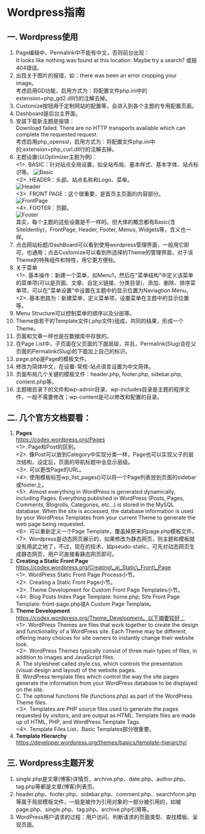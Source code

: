 # Wordpress指南
## 一. Wordpress使用
1. Page编辑中，Permalink中不能有中文，否则前台出现：  
It looks like nothing was found at this location. Maybe try a search?
或报404错误。
2. 出现关于图片的报错，如：there was been an error cropping your image。  
考虑启用GD功能，启用方式为：将配置文件php.ini中的extension=php_gd2.dll行的注解去掉。
3. Customize按钮用于定制网站的配置等，会进入到各个主题的专用配置页面。
4. Dashboard是后台主界面。
5. 安装下载新主题是报错：  
Download failed. There are no HTTP transports available which can complete the requested request.  
考虑启用php_openssl，启用方式为：将配置文件php.ini中的;extension=php_curl.dll行的注解去掉。
6. 主题设置(以Optimizer主题为例)：  
<1>. BASIC：针对站点全局设置，如全站布局、基本样式、基本字体、站点标识等。
![Basic](http://i.imgur.com/WKTWD1R.jpg)  
<2>. HEADER：头部、站点名称和Logo、菜单。  
![Header](http://i.imgur.com/rsmB1w6.jpg)  
<3>. FRONT PAGE：这个很重要，是首页主页面的内容部分。  
![FrontPage](http://i.imgur.com/E4Tiak5.jpg)  
<4>. FOOTER：页脚。  
![Footer](http://i.imgur.com/OWKDrRx.jpg)  
其实，每个主题的这些设置是不一样的。但大体的概念都有Basic(含SiteIdentiy)，FrontPage, Header, Footer, Menus, Widgets等，含义也一样。
7. 点击网站标题/DashBoard可以看到使用wordpress管理界面，一般用它即可，也通用；点击Customize可以看到所选择的Theme的管理界面，对于该Theme的特殊组件和特性，用它更方便些。  
8. 关于菜单  
<1>. 基本操作：新建一个菜单，如Menu1，然后在"菜单结构"中定义该菜单的菜单项(可以是页面、文章、自定义链接、分类目录)，添加、删除、排序菜单项，可以在"菜单设置"中设置在主题中的显示位置为Naviagtion Menu。  
<2>. 基本思路为：新建菜单，定义菜单项，设置菜单在主题中的显示位置等。
9. Menu Structure可以控制菜单的顺序以及分层等。
10. Theme由若干的Template文件(.php文件)组成，共同的结果，形成一个Theme。
11. 页面和文章一样也是在数据库中存放的。
12. 在Page List中，子页面在父页面的下面层级，并且，Permalink(Slug)会在父页面的Permalink(Slug)的下面加上自己的标识。
13. page.php是Page的模板文件。
14. 修改为简体中文，在设置-常规-站点语言设置为中文简体。
15. 页面布局几个关键的模板文件：header.php, footer.php, sidebar.php, content.php等。
16. 主题根目录下的文件和wp-admin目录、wp-includes目录是主题的程序文件，一般不需要修改；wp-content是可以修改和配置的目录。

## 二. 几个官方文档要看：  
1. **Pages**  
https://codex.wordpress.org/Pages  
<1>. Page和Post的区别。  
<2>. 像Post可以放到Category中实现分类一样，Page也可以实现父子的层次结构，设定后，页面的导航标题中会显示层级。  
<3>. 可以更改Page的URL。  
<4>. 使用模板标签wp\_list\_pages()可以将一个Page列表放到页面的sidebar或footer上。  
<5>. Almost everything in WordPress is generated dynamically, including Pages. Everything published in WordPress (Posts, Pages, Comments, Blogrolls, Categories, etc...) is stored in the MySQL database. When the site is accessed, the database information is used by your WordPress Templates from your current Theme to generate the web page being requested.  
<6>. 可以重新定义一个Page Template，覆盖掉原来的page.php模板文件。  
<7>. Wordpress是动态网页展示的，如果修改为静态网页，则主题和模板就没有用武之地了，不过，现在的技术，如pseudo-static，可先对动态网页生成静态网页，用户可直接看静态网页即可。  
2. **Creating a Static Front Page**  
https://codex.wordpress.org/Creating\_a\_Static\_Front\_Page  
<1>. WordPress Static Front Page Process小节。  
<2>. Creating a Static Front Page小节。  
<3>. Theme Development for Custom Front Page Templates小节。  
<4>. Blog Posts Index Page Template: home.php; Site Front Page Template: front-page.php或A Custom Page Template。  
3. **Theme Development**  
https://codex.wordpress.org/Theme_Development。以下摘要较好：  
<1>. WordPress Themes are files that work together to create the design and functionality of a WordPress site. Each Theme may be different, offering many choices for site owners to instantly change their website look.  
<2>. WordPress Themes typically consist of three main types of files, in addition to images and JavaScript files.  
A. The stylesheet called style.css, which controls the presentation (visual design and layout) of the website pages.  
B. WordPress template files which control the way the site pages generate the information from your WordPress database to be displayed on the site.  
C. The optional functions file (functions.php) as part of the WordPress Theme files.  
<3>. Templates are PHP source files used to generate the pages requested by visitors, and are output as HTML. Template files are made up of HTML, PHP, and WordPress Template Tags.  
<4>. Template Files List、Basic Templates部分很重要。  
4. **Template Hierarchy**  
https://developer.wordpress.org/themes/basics/template-hierarchy/

## 三. Wordpress主题开发
1. single.php是文章(博客)详情页，archive.php、date.php、author.php、tag.php等都是文章(博客)列表页。
2. header.php、footer.php、sidebar.php、comment.php、searchform.php等属于局部模板文件，一般是被作为引用对象的一部分被引用的，如被page.php、single.php、tag.php、archive.php引用等。
3. WordPress用户请求的过程：用户访问、判断请求的页面类型、查找模板、呈现页面。

